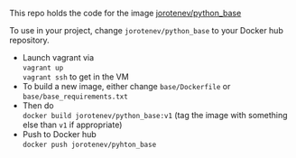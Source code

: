 This repo holds the code for the image [jorotenev/python_base](https://hub.docker.com/r/jorotenev/python_base/)  

To use in your project, change `jorotenev/python_base` to your Docker hub repository.


* Launch vagrant via  
`vagrant up`  
`vagrant ssh` to get in the VM
* To build a new image, either change `base/Dockerfile` or `base/base_requirements.txt`  
* Then do  
`docker build jorotenev/python_base:v1`  (tag the image with something else than `v1` if appropriate)
* Push to Docker hub  
`docker push jorotenev/pyhton_base`